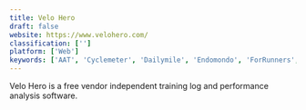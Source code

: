 ```yaml
---
title: Velo Hero
draft: false 
website: https://www.velohero.com/
classification: ['']
platform: ['Web']
keywords: ['AAT', 'Cyclemeter', 'Dailymile', 'Endomondo', 'ForRunners', 'GPXSee', 'MapMyRIDE', 'Movescount', 'Runbit', 'RunnerUp', 'Runtastic', 'Strava']
---
```

Velo Hero is a free vendor independent training log and performance analysis software.
